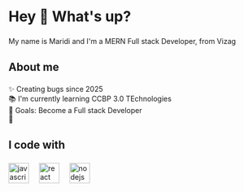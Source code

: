 <h1 align="left">Hey 👋 What's up?</h1>

###

<p align="left">My name is Maridi and I'm a MERN Full stack Developer, from Vizag</p>

###

<h2 align="left">About me</h2>

###

<p align="left">✨ Creating bugs since 2025 <br>📚 I'm currently learning CCBP 3.0 TEchnologies <br>🎯 Goals: Become a Full stack Developer<br>🎲</p>

###

<h2 align="left">I code with</h2>

###

<div align="left">
  <img src="https://cdn.jsdelivr.net/gh/devicons/devicon/icons/javascript/javascript-original.svg" height="40" alt="javascript logo"  />
  <img width="12" />
  <img src="https://cdn.jsdelivr.net/gh/devicons/devicon/icons/react/react-original.svg" height="40" alt="react logo"  />
  <img width="12" />
  <img src="https://cdn.jsdelivr.net/gh/devicons/devicon/icons/nodejs/nodejs-original.svg" height="40" alt="nodejs logo"  />
  <img width="12" />
</div>

###
